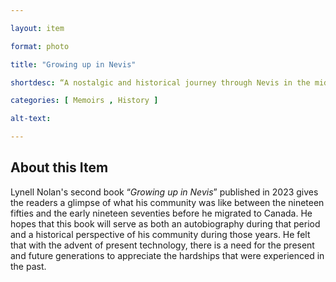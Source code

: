 ```yaml
--- 

layout: item 

format: photo 

title: "Growing up in Nevis"

shortdesc: “A nostalgic and historical journey through Nevis in the mid-20th century, offering insight into community life and challenges faced during that era.”

categories: [ Memoirs , History ]

alt-text:  

--- 
```


## About this Item 

Lynell Nolan's second book “_Growing up in Nevis_” published in 2023 gives the readers a glimpse of what his community was like between the nineteen fifties and the early nineteen seventies before he migrated to Canada. He hopes that this book will serve as both an autobiography during that period and a historical perspective of his community during those years. He felt that with the advent of present technology, there is a need for the present and future generations to appreciate the hardships that were experienced in the past.
